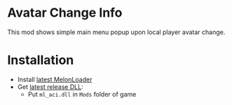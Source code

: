 # Avatar Change Info
This mod shows simple main menu popup upon local player avatar change.

[](.github/img_01.png)

# Installation
* Install [latest MelonLoader](https://github.com/LavaGang/MelonLoader)
* Get [latest release DLL](../../../releases/latest):
  * Put `ml_aci.dll` in `Mods` folder of game
